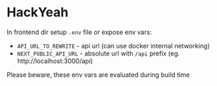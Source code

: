 # HackYeah

In frontend dir setup `.env` file or expose env vars:
* `API_URL_TO_REWRITE` - api url (can use docker internal networking)
* `NEXT_PUBLIC_API_URL` - absolute url with `/api` prefix (eg. http://localhost:3000/api)

Please beware, these env vars are evaluated during build time
